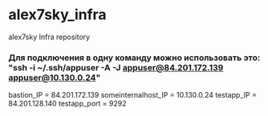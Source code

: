 # alex7sky_infra
alex7sky Infra repository
### Для подключения в одну команду можно использовать это: "ssh -i ~/.ssh/appuser -A -J appuser@84.201.172.139  appuser@10.130.0.24"
bastion_IP = 84.201.172.139
someinternalhost_IP = 10.130.0.24
testapp_IP = 84.201.128.140
testapp_port = 9292
